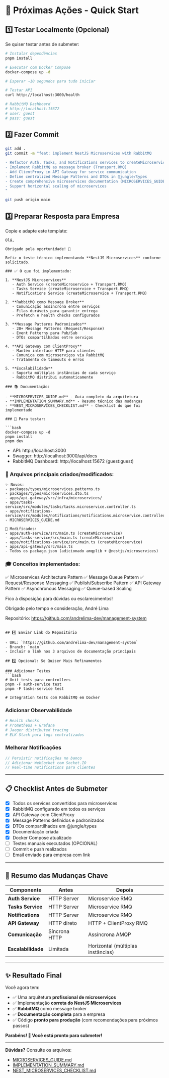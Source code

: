 # 🚀 Próximas Ações - Quick Start

## 1️⃣ Testar Localmente (Opcional)

Se quiser testar antes de submeter:

```bash
# Instalar dependências
pnpm install

# Executar com Docker Compose
docker-compose up -d

# Esperar ~10 segundos para tudo iniciar

# Testar API
curl http://localhost:3000/health

# RabbitMQ Dashboard
# http://localhost:15672
# user: guest
# pass: guest
```

## 2️⃣ Fazer Commit

```bash
git add .
git commit -m "feat: implement NestJS Microservices with RabbitMQ

- Refactor Auth, Tasks, and Notifications services to createMicroservice()
- Implement RabbitMQ as message broker (Transport.RMQ)
- Add ClientProxy in API Gateway for service communication
- Define centralized Message Patterns and DTOs in @jungle/types
- Create comprehensive microservices documentation (MICROSERVICES_GUIDE.md)
- Support horizontal scaling of microservices
"

git push origin main
```

## 3️⃣ Preparar Resposta para Empresa

Copie e adapte este template:

```
Olá,

Obrigado pela oportunidade! 🎉

Refiz o teste técnico implementando **NestJS Microservices** conforme solicitado.

### ✅ O que foi implementado:

1. **NestJS Microservices** 
   - Auth Service (createMicroservice + Transport.RMQ)
   - Tasks Service (createMicroservice + Transport.RMQ)
   - Notifications Service (createMicroservice + Transport.RMQ)

2. **RabbitMQ como Message Broker**
   - Comunicação assíncrona entre serviços
   - Filas duráveis para garantir entrega
   - Prefetch e health checks configurados

3. **Message Patterns Padronizados**
   - 20+ Message Patterns (Request/Response)
   - Event Patterns para Pub/Sub
   - DTOs compartilhados entre serviços

4. **API Gateway com ClientProxy**
   - Mantém interface HTTP para clientes
   - Comunica com microserviços via RabbitMQ
   - Tratamento de timeouts e erros

5. **Escalabilidade**
   - Suporta múltiplas instâncias de cada serviço
   - RabbitMQ distribui automaticamente

### 📚 Documentação:

- **MICROSERVICES_GUIDE.md** - Guia completo da arquitetura
- **IMPLEMENTATION_SUMMARY.md** - Resumo técnico das mudanças
- **NEST_MICROSERVICES_CHECKLIST.md** - Checklist do que foi implementado

### 🧪 Para testar:

```bash
docker-compose up -d
pnpm install
pnpm dev
```

- API: http://localhost:3000
- Swagger: http://localhost:3000/api/docs
- RabbitMQ Dashboard: http://localhost:15672 (guest:guest)

### 📝 Arquivos principais criados/modificados:

```
✨ Novos:
- packages/types/microservices.patterns.ts
- packages/types/microservices.dto.ts
- apps/api-gateway/src/infra/microservices/
- apps/tasks-service/src/modules/tasks/tasks.microservice.controller.ts
- apps/notifications-service/src/modules/notifications/notifications.microservice.controller.ts
- MICROSERVICES_GUIDE.md

📝 Modificados:
- apps/auth-service/src/main.ts (createMicroservice)
- apps/tasks-service/src/main.ts (createMicroservice)
- apps/notifications-service/src/main.ts (createMicroservice)
- apps/api-gateway/src/main.ts
- Todos os package.json (adicionado amqplib + @nestjs/microservices)
```

### 🎓 Conceitos implementados:

✅ Microservices Architecture Pattern
✅ Message Queue Pattern
✅ Request/Response Messaging
✅ Publish/Subscribe Pattern
✅ API Gateway Pattern
✅ Asynchronous Messaging
✅ Queue-based Scaling

Fico à disposição para dúvidas ou esclarecimentos!

Obrigado pelo tempo e consideração,
André Lima

Repositório: https://github.com/andrelima-dev/management-system
```

## 4️⃣ Enviar Link do Repositório

- URL: `https://github.com/andrelima-dev/management-system`
- Branch: `main`
- Incluir o link nos 3 arquivos de documentação principais

## 5️⃣ Opcional: Se Quiser Mais Refinamentos

### Adicionar Testes
```bash
# Unit tests para controllers
pnpm -F auth-service test
pnpm -F tasks-service test

# Integration tests com RabbitMQ em Docker
```

### Adicionar Observabilidade
```bash
# Health checks
# Prometheus + Grafana
# Jaeger distributed tracing
# ELK Stack para logs centralizados
```

### Melhorar Notificações
```typescript
// Persistir notificações no banco
// Adicionar WebSocket com Socket.IO
// Real-time notifications para clientes
```

---

## 📋 Checklist Antes de Submeter

- [x] Todos os services convertidos para microservices
- [x] RabbitMQ configurado em todos os serviços
- [x] API Gateway com ClientProxy
- [x] Message Patterns definidos e padronizados
- [x] DTOs compartilhados em @jungle/types
- [x] Documentação criada
- [x] Docker Compose atualizado
- [ ] Testes manuais executados (OPCIONAL)
- [ ] Commit e push realizados
- [ ] Email enviado para empresa com link

---

## 🎯 Resumo das Mudanças Chave

| Componente | Antes | Depois |
|-----------|-------|--------|
| **Auth Service** | HTTP Server | Microservice RMQ |
| **Tasks Service** | HTTP Server | Microservice RMQ |
| **Notifications** | HTTP Server | Microservice RMQ |
| **API Gateway** | HTTP direto | HTTP + ClientProxy RMQ |
| **Comunicação** | Síncrona HTTP | Assíncrona AMQP |
| **Escalabilidade** | Limitada | Horizontal (múltiplas instâncias) |

---

## ✨ Resultado Final

Você agora tem:
- ✅ Uma arquitetura **profissional de microserviços**
- ✅ Implementação **correta do NestJS Microservices**
- ✅ **RabbitMQ** como message broker
- ✅ **Documentação completa** para a empresa
- ✅ Código **pronto para produção** (com recomendações para próximos passos)

**Parabéns! 🎉 Você está pronto para submeter!**

---

**Dúvidas?**
Consulte os arquivos:
- [MICROSERVICES_GUIDE.md](./MICROSERVICES_GUIDE.md)
- [IMPLEMENTATION_SUMMARY.md](./IMPLEMENTATION_SUMMARY.md)
- [NEST_MICROSERVICES_CHECKLIST.md](./NEST_MICROSERVICES_CHECKLIST.md)

